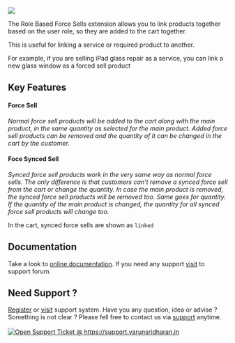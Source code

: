 <p><img src="https://envato.svarun.dev/exclusive-cc.jpg"/></p>

<p>The Role Based Force Sells extension allows you to link products together based on the user role, so they are added to the cart together. </p>

<p>This is useful for linking a service or required product to another.</p>

<p>For example, if you are selling iPad glass repair as a service, you can link a new glass window as a forced sell product</p>

<h2>Key Features</h2>

<h4>Force Sell</h4>

<p> <i>Normal force sell products will be added to the cart along with the main product, in the same quantity as selected for the main product. Added force sell products can be removed and the quantity of it can be changed in the cart by the customer.</i> </p>


<h4>Foce Synced Sell</h4>

<p> <i>Synced force sell products work in the very same way as normal force sells. The only difference is that customers can’t remove a synced force sell from the cart or change the quantity. In case the main product is removed, the synced force sell products will be removed too. Same goes for quantity. If the quantity of the main product is changed, the quantity for all synced force sell products will change too. </i> </p>


<p>In the cart, synced force sells are shown as <code>linked</code></p>

<h2>Documentation</h2>

<p>Take a look to <a href="https://p.sva.wiki/role-based-force-synced-sell-for-woocommerce">online documentation</a>. If you need any support <a href="https://support.varunsridharan.in">visit</a> to support forum.</p>

<h2>Need Support ?</h2>

<p><a href="https://support.varunsridharan.in">Register</a> or <a href="https://support.varunsridharan.in">visit</a> support system. Have you any question, idea or advise ? Something is not clear ? Please fell free to contact us via <a href="https://support.varunsridharan.in">support</a> anytime. <br/><br/>
<a href="https://support.varunsridharan.in"> <img src="https://envato.svarun.dev/profile/support.png" title="Open Support Ticket" alt="Open Support Ticket @ https://support.varunsridharan.in"/> </a>
</p>
